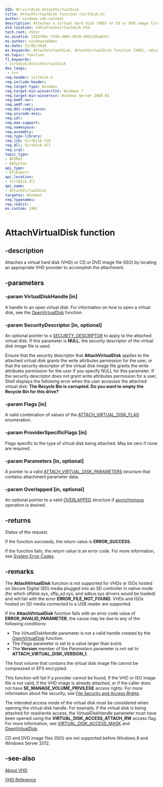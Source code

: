 ```yaml
---
UID: NF:virtdisk.AttachVirtualDisk
title: AttachVirtualDisk function (virtdisk.h)
author: windows-sdk-content
description: Attaches a virtual hard disk (VHD) or CD or DVD image file (ISO) by locating an appropriate VHD provider to accomplish the attachment.
old-location: vhd\attachvirtualdisk.htm
tech.root: VStor
ms.assetid: 528370bc-77d4-4983-8910-d941165a037c
ms.author: windowssdkdev
ms.date: 12/05/2018
ms.keywords: AttachVirtualDisk, AttachVirtualDisk function [VHD], vdssys/AttachVirtualDisk, vhd.attachvirtualdisk, vhd.surfacevirtualdisk, virtdisk/AttachVirtualDisk
ms.topic: function
f1_keywords:
- virtdisk/AttachVirtualDisk
dev_langs:
 - c++
req.header: virtdisk.h
req.include-header: 
req.target-type: Windows
req.target-min-winverclnt: Windows 7
req.target-min-winversvr: Windows Server 2008 R2
req.kmdf-ver: 
req.umdf-ver: 
req.ddi-compliance: 
req.unicode-ansi: 
req.idl: 
req.max-support: 
req.namespace: 
req.assembly: 
req.type-library: 
req.lib: VirtDisk.lib
req.dll: VirtDisk.dll
req.irql: 
topic_type:
- APIRef
- kbSyntax
api_type:
- DllExport
api_location:
- VirtDisk.dll
api_name:
- AttachVirtualDisk
targetos: Windows
req.typenames: 
req.redist: 
ms.custom: 19H1
---
```


# AttachVirtualDisk function


## -description


Attaches a virtual hard disk (VHD) or CD or DVD image file (ISO) by locating an appropriate VHD 
    provider to accomplish the attachment.


## -parameters




### -param VirtualDiskHandle [in]

A handle to an open virtual disk. For information on how to open a virtual disk, see the 
      <a href="https://docs.microsoft.com/windows/win32/api/virtdisk/nf-virtdisk-openvirtualdisk">OpenVirtualDisk</a> function.


### -param SecurityDescriptor [in, optional]

An optional pointer to a 
      <a href="https://docs.microsoft.com/windows/desktop/api/winnt/ns-winnt-security_descriptor">SECURITY_DESCRIPTOR</a> to apply to the attached 
      virtual disk. If this parameter is <b>NULL</b>, the security descriptor of the virtual disk 
      image file is used.

Ensure that the security descriptor that <b>AttachVirtualDisk</b> applies to the attached virtual disk grants the write attributes permission for the user, or that the security descriptor of the virtual disk 
      image file grants the write attributes permission for the user  if you specify NULL for this parameter. If the security descriptor does not grant write attributes permission for a user, Shell displays the following error when the user accesses the attached virtual disk: <b>The Recycle Bin is corrupted. Do you want to empty the Recycle Bin for this drive?</b>


### -param Flags [in]

A valid combination of values of the 
      <a href="https://docs.microsoft.com/windows/win32/api/virtdisk/ne-virtdisk-attach_virtual_disk_flag">ATTACH_VIRTUAL_DISK_FLAG</a> enumeration.


### -param ProviderSpecificFlags [in]

Flags specific to the type of virtual disk being attached. May be zero if none are required.


### -param Parameters [in, optional]

A pointer to a valid 
      <a href="https://docs.microsoft.com/windows/win32/api/virtdisk/ns-virtdisk-attach_virtual_disk_parameters">ATTACH_VIRTUAL_DISK_PARAMETERS</a> 
      structure that contains attachment parameter data.


### -param Overlapped [in, optional]

An optional pointer to a valid <a href="https://docs.microsoft.com/windows/desktop/api/minwinbase/ns-minwinbase-overlapped">OVERLAPPED</a> 
      structure if 
      <a href="https://docs.microsoft.com/windows/desktop/Sync/synchronization-and-overlapped-input-and-output">asynchronous</a> operation is 
      desired.


## -returns



Status of the request.

If the function succeeds, the return value is <b>ERROR_SUCCESS</b>.

If the function fails, the return value is an error code. For more information, see 
       <a href="https://docs.microsoft.com/windows/desktop/Debug/system-error-codes">System Error Codes</a>.




## -remarks



The <b>AttachVirtualDisk</b> function is not supported 
    for VHDs or ISOs hosted on Secure Digital (SD) media plugged into an SD controller in native mode (for which 
    sffdisk.sys, sffp_sd.sys, and sdbus.sys drivers would be loaded) and will 
    fail with the error <b>ERROR_FILE_NOT_FOUND</b>. VHDs and ISOs hosted on SD media connected to 
    a USB reader are supported.

If the <b>AttachVirtualDisk</b> function fails with an 
    error code value of <b>ERROR_INVALID_PARAMETER</b>, the cause may be due to any of the 
    following conditions:

<ul>
<li>The <i>VirtualDiskHandle</i> parameter is not a valid handle created by the 
      <a href="https://docs.microsoft.com/windows/win32/api/virtdisk/nf-virtdisk-openvirtualdisk">OpenVirtualDisk</a> function.</li>
<li>The <i>Flags</i> parameter is set to a value larger than 
      <code>0x020</code>.</li>
<li>The <b>Version</b> member of the <i>Parameters</i> parameter is not 
      set to <b>ATTACH_VIRTUAL_DISK_VERSION_1</b>.</li>
</ul>
The host volume that contains the virtual disk image file cannot be compressed or EFS encrypted.

This function will fail if a provider cannot be found, if the VHD or ISO image file is not valid, if the VHD 
    image is already attached, or if the caller does not have <b>SE_MANAGE_VOLUME_PRIVILEGE</b> 
    access rights. For more information about file security, see 
    <a href="https://docs.microsoft.com/windows/desktop/FileIO/file-security-and-access-rights">File Security and Access Rights</a>.

The intended access mode of the virtual disk must be considered when opening the virtual disk handle. For 
    example, if the virtual disk is being attached for read/write access, the 
    <i>VirtualDiskHandle</i> parameter must have been opened using the 
    <b>VIRTUAL_DISK_ACCESS_ATTACH_RW</b> access flag. For more information, see 
    <a href="https://docs.microsoft.com/windows/desktop/api/vdssys/ne-vdssys-_virtual_disk_access_mask">VIRTUAL_DISK_ACCESS_MASK</a> and 
    <a href="https://docs.microsoft.com/windows/win32/api/virtdisk/nf-virtdisk-openvirtualdisk">OpenVirtualDisk</a>.

CD and DVD image files (ISO) are not supported before Windows 8 and 
    Windows Server 2012.




## -see-also




<a href="https://docs.microsoft.com/previous-versions/windows/desktop/legacy/dd323654(v=vs.85)">About VHD</a>



<a href="https://docs.microsoft.com/previous-versions/windows/desktop/legacy/dd323700(v=vs.85)">VHD Reference</a>
 

 

